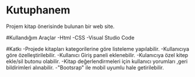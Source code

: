 # Kutuphanem

Projem kitap önerisinde bulunan bir web site.

#Kullandığım Araçlar
-Html
-CSS
-Visual Studio Code 

#Katkı
-Projede kitapları kategorilerine göre listeleme yapılabilir.
-Kullanıcıya göre özelleştirilebilir.
-Kullanıcı Giriş paneli eklenebilir.
-Kulanıcıya özel kitep ekle/sil butonu olabilir.
-Kitap değerlendirmeleri için kullanıcı yorumları ,geri bildirimleri alınabilir.
-"Bootsrap" ile mobil uyumlu hale getirilebilir.
